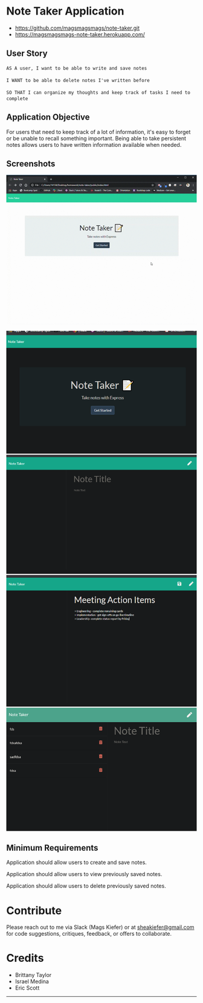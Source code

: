 # Note Taker Application
*  https://github.com/magsmagsmags/note-taker.git
 * https://magsmagsmags-note-taker.herokuapp.com/



## User Story 
```
AS A user, I want to be able to write and save notes

I WANT to be able to delete notes I've written before

SO THAT I can organize my thoughts and keep track of tasks I need to complete
```


## Application Objective


For users that need to keep track of a lot of information, it's easy to forget or be unable to recall something important. Being able to take persistent notes allows users to have written information available when needed.


## Screenshots

![Screenshot](/assets/browser-screenshot.gif)

![Screenshot](/assets/screenshot1.png)
![Screenshot](/assets/screenshot2.png)
![Screenshot](/assets/screenshot3.png)
![Screenshot](/assets/screenshot4.png)


## Minimum Requirements

Application should allow users to create and save notes.

Application should allow users to view previously saved notes.

Application should allow users to delete previously saved notes.


# Contribute
Please reach out to me via Slack (Mags Kiefer) or at sheakiefer@gmail.com for code suggestions, critiques, feedback, or offers to collaborate. 


# Credits

* Brittany Taylor
* Israel Medina
* Eric Scott

- - -
